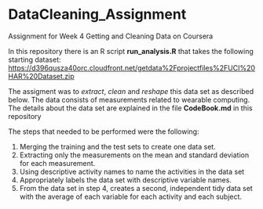# DataCleaning_Assignment
Assignment for Week 4 Getting and Cleaning Data on Coursera

In this repository there is an R script 
**run_analysis.R**
that takes the following starting dataset:
https://d396qusza40orc.cloudfront.net/getdata%2Fprojectfiles%2FUCI%20HAR%20Dataset.zip

The assigment was to _extract_, _clean_ and _reshape_ this data set as described below.
The data consists of measurements related to wearable computing. 
The details about the data set are explained in the file **CodeBook.md** in this repository

The steps that needed to be performed were the following:

1. Merging the training and the test sets to create one data set.
2. Extracting only the measurements on the mean and standard deviation for each measurement.
3. Using descriptive activity names to name the activities in the data set
4. Appropriately labels the data set with descriptive variable names.
5. From the data set in step 4, creates a second, independent tidy data set with the average of each variable for each activity and each subject.

